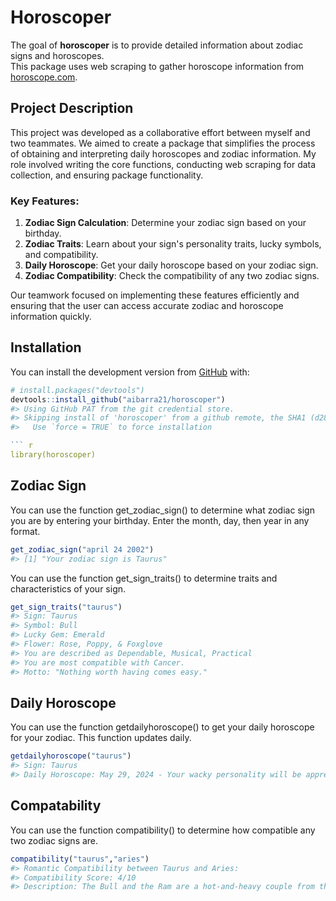 # Horoscoper

<!-- badges: start -->
<!-- badges: end -->

The goal of **horoscoper** is to provide detailed information about zodiac signs and horoscopes.  
This package uses web scraping to gather horoscope information from [horoscope.com](https://www.horoscope.com/us/index.aspx).

## Project Description

This project was developed as a collaborative effort between myself and two teammates. We aimed to create a package that simplifies the process of obtaining and interpreting daily horoscopes and zodiac information. My role involved writing the core functions, conducting web scraping for data collection, and ensuring package functionality.

### Key Features:

1. **Zodiac Sign Calculation**: Determine your zodiac sign based on your birthday.
2. **Zodiac Traits**: Learn about your sign's personality traits, lucky symbols, and compatibility.
3. **Daily Horoscope**: Get your daily horoscope based on your zodiac sign.
4. **Zodiac Compatibility**: Check the compatibility of any two zodiac signs.

Our teamwork focused on implementing these features efficiently and ensuring that the user can access accurate zodiac and horoscope information quickly.

## Installation

You can install the development version from [GitHub](https://github.com/) with:

```r
# install.packages("devtools")
devtools::install_github("aibarra21/horoscoper")
#> Using GitHub PAT from the git credential store.
#> Skipping install of 'horoscoper' from a github remote, the SHA1 (d287ed5c) has not changed since last install.
#>   Use `force = TRUE` to force installation

``` r
library(horoscoper)
```

## Zodiac Sign

You can use the function get_zodiac_sign() to determine what zodiac sign
you are by entering your birthday. Enter the month, day, then year in
any format.

``` r
get_zodiac_sign("april 24 2002")
#> [1] "Your zodiac sign is Taurus"
```

You can use the function get_sign_traits() to determine traits and
characteristics of your sign.

``` r
get_sign_traits("taurus")
#> Sign: Taurus
#> Symbol: Bull
#> Lucky Gem: Emerald
#> Flower: Rose, Poppy, & Foxglove
#> You are described as Dependable, Musical, Practical
#> You are most compatible with Cancer.
#> Motto: "Nothing worth having comes easy."
```

## Daily Horoscope

You can use the function getdailyhoroscope() to get your daily horoscope
for your zodiac. This function updates daily.

``` r
getdailyhoroscope("taurus")
#> Sign: Taurus
#> Daily Horoscope: May 29, 2024 - Your wacky personality will be appreciated today, Taurus, but don't take it too far. Leave room for seriousness to enter the picture. There's a dreamy, cloudy sensation to the day that might make it difficult for you to concentrate on any one thing. If you pretend to know the answer when you don't, you'll only confuse the people who rely on your knowledge or authority. Respect that everyone wants answers these days.
```

## Compatability

You can use the function compatibility() to determine how compatible any
two zodiac signs are.

``` r
compatibility("taurus","aries")
#> Romantic Compatibility between Taurus and Aries:
#> Compatibility Score: 4/10
#> Description: The Bull and the Ram are a hot-and-heavy couple from the start as each sign is sensual and passionate, which creates fireworks in bed.  However, there isn’t much going for the pairing.  The fiery temper of Aries clashes with the stubborn patience of Taurus, making fights a standoff.  Aries seeks change while Taurus craves routine.  Being one sign apart, they couldn’t be more different in terms of temperament and life views. Despite their glaring differences, the start of an Aries/Taurus paring is a beautiful thing: gushing compliments, gifts, vibrant conversation, and utter devotion.  As ambitious people, Taurus can help keep Aries steady and grounded while Aries can push the Bull to dream bigger.  Aries boldly seeks adventure and Taurus gives them a solid plan on how to get there—and a beautiful home to come back to.
```
